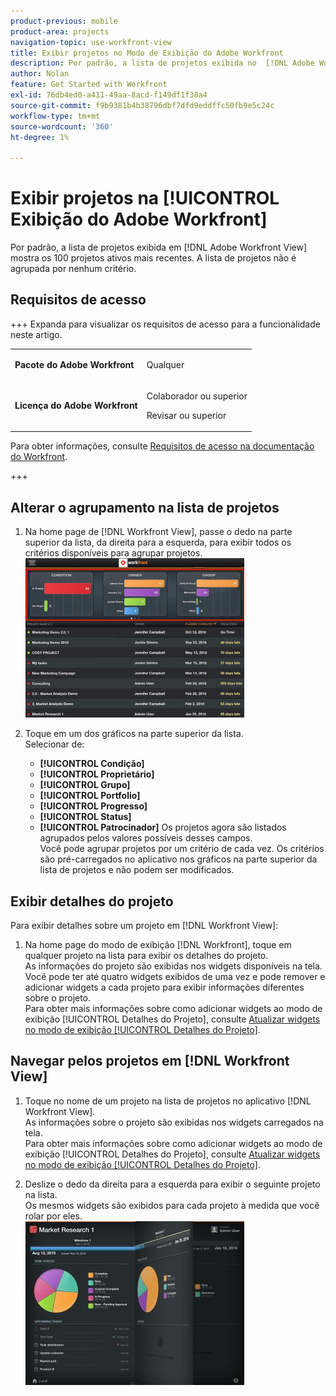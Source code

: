 ```yaml
---
product-previous: mobile
product-area: projects
navigation-topic: use-workfront-view
title: Exibir projetos no Modo de Exibição do Adobe Workfront
description: Por padrão, a lista de projetos exibida no  [!DNL Adobe Workfront] Modo de Exibição mostra os 100 projetos ativos mais recentes. A lista de projetos não é agrupada por nenhum critério.
author: Nolan
feature: Get Started with Workfront
exl-id: 76db4ed0-a411-49aa-8acd-f149df1f38a4
source-git-commit: f9b9381b4b38796dbf7dfd9eddffc50fb9e5c24c
workflow-type: tm+mt
source-wordcount: '360'
ht-degree: 1%

---
```


# Exibir projetos na [!UICONTROL Exibição do Adobe Workfront]

Por padrão, a lista de projetos exibida em [!DNL Adobe Workfront View] mostra os 100 projetos ativos mais recentes. A lista de projetos não é agrupada por nenhum critério.

## Requisitos de acesso

+++ Expanda para visualizar os requisitos de acesso para a funcionalidade neste artigo.

<table style="table-layout:auto"> 
 <col> 
 </col> 
 <col> 
 </col> 
 <tbody> 
  <tr> 
   <td role="rowheader"><strong>Pacote do Adobe Workfront</strong></td> 
   <td> <p>Qualquer</p> </td> 
  </tr> 
  <tr> 
   <td role="rowheader"><strong>Licença do Adobe Workfront</strong></td> 
   <td> 
   <p>Colaborador ou superior</p>
   <p>Revisar ou superior</p> </td> 
  </tr> 
 </tbody> 
</table>

Para obter informações, consulte [Requisitos de acesso na documentação do Workfront](/help/quicksilver/administration-and-setup/add-users/access-levels-and-object-permissions/access-level-requirements-in-documentation.md).

+++

## Alterar o agrupamento na lista de projetos

1. Na home page de [!DNL Workfront View], passe o dedo na parte superior da lista, da direita para a esquerda, para exibir todos os critérios disponíveis para agrupar projetos.\
   ![[!DNL workfront_view_project_groupings_Adobe].png](assets/workfront-view-project-groupings-adobe-350x255.png)

1. Toque em um dos gráficos na parte superior da lista.\
   Selecionar de:

   * **[!UICONTROL Condição]**
   * **[!UICONTROL Proprietário]**
   * **[!UICONTROL Grupo]**
   * **[!UICONTROL Portfolio]**
   * **[!UICONTROL Progresso]**
   * **[!UICONTROL Status]**
   * **[!UICONTROL Patrocinador]**
Os projetos agora são listados agrupados pelos valores possíveis desses campos.\
      Você pode agrupar projetos por um critério de cada vez. Os critérios são pré-carregados no aplicativo nos gráficos na parte superior da lista de projetos e não podem ser modificados.

## Exibir detalhes do projeto

Para exibir detalhes sobre um projeto em [!DNL Workfront View]:

1. Na home page do modo de exibição [!DNL Workfront], toque em qualquer projeto na lista para exibir os detalhes do projeto.\
   As informações do projeto são exibidas nos widgets disponíveis na tela.\
   Você pode ter até quatro widgets exibidos de uma vez e pode remover e adicionar widgets a cada projeto para exibir informações diferentes sobre o projeto.\
   Para obter mais informações sobre como adicionar widgets ao modo de exibição [!UICONTROL Detalhes do Projeto], consulte [Atualizar widgets no modo de exibição [!UICONTROL Detalhes do Projeto]](../../../workfront-basics/mobile-apps/using-workfront-view/update-widgets-in-workfront-view.md).

## Navegar pelos projetos em [!DNL Workfront View]

1. Toque no nome de um projeto na lista de projetos no aplicativo [!DNL Workfront View].\
   As informações sobre o projeto são exibidas nos widgets carregados na tela.\
   Para obter mais informações sobre como adicionar widgets ao modo de exibição [!UICONTROL Detalhes do Projeto], consulte [Atualizar widgets no modo de exibição [!UICONTROL Detalhes do Projeto]](../../../workfront-basics/mobile-apps/using-workfront-view/update-widgets-in-workfront-view.md).

1. Deslize o dedo da direita para a esquerda para exibir o seguinte projeto na lista.\
   Os mesmos widgets são exibidos para cada projeto à medida que você rolar por eles.\
   ![Imagem-1__6__copy.jpg](assets/image-1--6--copy-350x262.jpg) 
